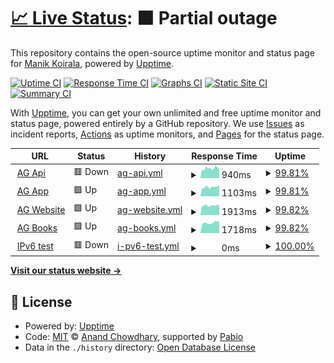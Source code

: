 # [📈 Live Status](https://akbruster.github.io/upptime-status): <!--live status--> **🟧 Partial outage**

This repository contains the open-source uptime monitor and status page for [Manik Koirala](https://akbruster.github.io/upptime-status), powered by [Upptime](https://github.com/upptime/upptime).

[![Uptime CI](https://github.com/akbruster/upptime-status/workflows/Uptime%20CI/badge.svg)](https://github.com/akbruster/upptime-status/actions?query=workflow%3A%22Uptime+CI%22)
[![Response Time CI](https://github.com/akbruster/upptime-status/workflows/Response%20Time%20CI/badge.svg)](https://github.com/akbruster/upptime-status/actions?query=workflow%3A%22Response+Time+CI%22)
[![Graphs CI](https://github.com/akbruster/upptime-status/workflows/Graphs%20CI/badge.svg)](https://github.com/akbruster/upptime-status/actions?query=workflow%3A%22Graphs+CI%22)
[![Static Site CI](https://github.com/akbruster/upptime-status/workflows/Static%20Site%20CI/badge.svg)](https://github.com/akbruster/upptime-status/actions?query=workflow%3A%22Static+Site+CI%22)
[![Summary CI](https://github.com/akbruster/upptime-status/workflows/Summary%20CI/badge.svg)](https://github.com/akbruster/upptime-status/actions?query=workflow%3A%22Summary+CI%22)

With [Upptime](https://upptime.js.org), you can get your own unlimited and free uptime monitor and status page, powered entirely by a GitHub repository. We use [Issues](https://github.com/akbruster/upptime-status/issues) as incident reports, [Actions](https://github.com/akbruster/upptime-status/actions) as uptime monitors, and [Pages](https://akbruster.github.io/upptime-status) for the status page.

<!--start: status pages-->
<!-- This summary is generated by Upptime (https://github.com/upptime/upptime) -->
<!-- Do not edit this manually, your changes will be overwritten -->
<!-- prettier-ignore -->
| URL | Status | History | Response Time | Uptime |
| --- | ------ | ------- | ------------- | ------ |
| <img alt="" src="https://icons.duckduckgo.com/ip3/api.ambition.guru.ico" height="13"> [AG Api](https://api.ambition.guru) | 🟥 Down | [ag-api.yml](https://github.com/akbruster/upptime-status/commits/HEAD/history/ag-api.yml) | <details><summary><img alt="Response time graph" src="./graphs/ag-api/response-time-week.png" height="20"> 940ms</summary><br><a href="https://akbruster.github.io/upptime-status/history/ag-api"><img alt="Response time 994" src="https://img.shields.io/endpoint?url=https%3A%2F%2Fraw.githubusercontent.com%2Fakbruster%2Fupptime-status%2FHEAD%2Fapi%2Fag-api%2Fresponse-time.json"></a><br><a href="https://akbruster.github.io/upptime-status/history/ag-api"><img alt="24-hour response time 972" src="https://img.shields.io/endpoint?url=https%3A%2F%2Fraw.githubusercontent.com%2Fakbruster%2Fupptime-status%2FHEAD%2Fapi%2Fag-api%2Fresponse-time-day.json"></a><br><a href="https://akbruster.github.io/upptime-status/history/ag-api"><img alt="7-day response time 940" src="https://img.shields.io/endpoint?url=https%3A%2F%2Fraw.githubusercontent.com%2Fakbruster%2Fupptime-status%2FHEAD%2Fapi%2Fag-api%2Fresponse-time-week.json"></a><br><a href="https://akbruster.github.io/upptime-status/history/ag-api"><img alt="30-day response time 994" src="https://img.shields.io/endpoint?url=https%3A%2F%2Fraw.githubusercontent.com%2Fakbruster%2Fupptime-status%2FHEAD%2Fapi%2Fag-api%2Fresponse-time-month.json"></a><br><a href="https://akbruster.github.io/upptime-status/history/ag-api"><img alt="1-year response time 994" src="https://img.shields.io/endpoint?url=https%3A%2F%2Fraw.githubusercontent.com%2Fakbruster%2Fupptime-status%2FHEAD%2Fapi%2Fag-api%2Fresponse-time-year.json"></a></details> | <details><summary><a href="https://akbruster.github.io/upptime-status/history/ag-api">99.81%</a></summary><a href="https://akbruster.github.io/upptime-status/history/ag-api"><img alt="All-time uptime 99.96%" src="https://img.shields.io/endpoint?url=https%3A%2F%2Fraw.githubusercontent.com%2Fakbruster%2Fupptime-status%2FHEAD%2Fapi%2Fag-api%2Fuptime.json"></a><br><a href="https://akbruster.github.io/upptime-status/history/ag-api"><img alt="24-hour uptime 99.98%" src="https://img.shields.io/endpoint?url=https%3A%2F%2Fraw.githubusercontent.com%2Fakbruster%2Fupptime-status%2FHEAD%2Fapi%2Fag-api%2Fuptime-day.json"></a><br><a href="https://akbruster.github.io/upptime-status/history/ag-api"><img alt="7-day uptime 99.81%" src="https://img.shields.io/endpoint?url=https%3A%2F%2Fraw.githubusercontent.com%2Fakbruster%2Fupptime-status%2FHEAD%2Fapi%2Fag-api%2Fuptime-week.json"></a><br><a href="https://akbruster.github.io/upptime-status/history/ag-api"><img alt="30-day uptime 99.96%" src="https://img.shields.io/endpoint?url=https%3A%2F%2Fraw.githubusercontent.com%2Fakbruster%2Fupptime-status%2FHEAD%2Fapi%2Fag-api%2Fuptime-month.json"></a><br><a href="https://akbruster.github.io/upptime-status/history/ag-api"><img alt="1-year uptime 99.96%" src="https://img.shields.io/endpoint?url=https%3A%2F%2Fraw.githubusercontent.com%2Fakbruster%2Fupptime-status%2FHEAD%2Fapi%2Fag-api%2Fuptime-year.json"></a></details>
| <img alt="" src="https://icons.duckduckgo.com/ip3/app.ambition.guru.ico" height="13"> [AG App](https://app.ambition.guru) | 🟩 Up | [ag-app.yml](https://github.com/akbruster/upptime-status/commits/HEAD/history/ag-app.yml) | <details><summary><img alt="Response time graph" src="./graphs/ag-app/response-time-week.png" height="20"> 1103ms</summary><br><a href="https://akbruster.github.io/upptime-status/history/ag-app"><img alt="Response time 1025" src="https://img.shields.io/endpoint?url=https%3A%2F%2Fraw.githubusercontent.com%2Fakbruster%2Fupptime-status%2FHEAD%2Fapi%2Fag-app%2Fresponse-time.json"></a><br><a href="https://akbruster.github.io/upptime-status/history/ag-app"><img alt="24-hour response time 1654" src="https://img.shields.io/endpoint?url=https%3A%2F%2Fraw.githubusercontent.com%2Fakbruster%2Fupptime-status%2FHEAD%2Fapi%2Fag-app%2Fresponse-time-day.json"></a><br><a href="https://akbruster.github.io/upptime-status/history/ag-app"><img alt="7-day response time 1103" src="https://img.shields.io/endpoint?url=https%3A%2F%2Fraw.githubusercontent.com%2Fakbruster%2Fupptime-status%2FHEAD%2Fapi%2Fag-app%2Fresponse-time-week.json"></a><br><a href="https://akbruster.github.io/upptime-status/history/ag-app"><img alt="30-day response time 1028" src="https://img.shields.io/endpoint?url=https%3A%2F%2Fraw.githubusercontent.com%2Fakbruster%2Fupptime-status%2FHEAD%2Fapi%2Fag-app%2Fresponse-time-month.json"></a><br><a href="https://akbruster.github.io/upptime-status/history/ag-app"><img alt="1-year response time 1025" src="https://img.shields.io/endpoint?url=https%3A%2F%2Fraw.githubusercontent.com%2Fakbruster%2Fupptime-status%2FHEAD%2Fapi%2Fag-app%2Fresponse-time-year.json"></a></details> | <details><summary><a href="https://akbruster.github.io/upptime-status/history/ag-app">99.81%</a></summary><a href="https://akbruster.github.io/upptime-status/history/ag-app"><img alt="All-time uptime 99.94%" src="https://img.shields.io/endpoint?url=https%3A%2F%2Fraw.githubusercontent.com%2Fakbruster%2Fupptime-status%2FHEAD%2Fapi%2Fag-app%2Fuptime.json"></a><br><a href="https://akbruster.github.io/upptime-status/history/ag-app"><img alt="24-hour uptime 100.00%" src="https://img.shields.io/endpoint?url=https%3A%2F%2Fraw.githubusercontent.com%2Fakbruster%2Fupptime-status%2FHEAD%2Fapi%2Fag-app%2Fuptime-day.json"></a><br><a href="https://akbruster.github.io/upptime-status/history/ag-app"><img alt="7-day uptime 99.81%" src="https://img.shields.io/endpoint?url=https%3A%2F%2Fraw.githubusercontent.com%2Fakbruster%2Fupptime-status%2FHEAD%2Fapi%2Fag-app%2Fuptime-week.json"></a><br><a href="https://akbruster.github.io/upptime-status/history/ag-app"><img alt="30-day uptime 99.91%" src="https://img.shields.io/endpoint?url=https%3A%2F%2Fraw.githubusercontent.com%2Fakbruster%2Fupptime-status%2FHEAD%2Fapi%2Fag-app%2Fuptime-month.json"></a><br><a href="https://akbruster.github.io/upptime-status/history/ag-app"><img alt="1-year uptime 99.94%" src="https://img.shields.io/endpoint?url=https%3A%2F%2Fraw.githubusercontent.com%2Fakbruster%2Fupptime-status%2FHEAD%2Fapi%2Fag-app%2Fuptime-year.json"></a></details>
| <img alt="" src="https://icons.duckduckgo.com/ip3/ambition.guru.ico" height="13"> [AG Website](https://ambition.guru) | 🟩 Up | [ag-website.yml](https://github.com/akbruster/upptime-status/commits/HEAD/history/ag-website.yml) | <details><summary><img alt="Response time graph" src="./graphs/ag-website/response-time-week.png" height="20"> 1913ms</summary><br><a href="https://akbruster.github.io/upptime-status/history/ag-website"><img alt="Response time 1978" src="https://img.shields.io/endpoint?url=https%3A%2F%2Fraw.githubusercontent.com%2Fakbruster%2Fupptime-status%2FHEAD%2Fapi%2Fag-website%2Fresponse-time.json"></a><br><a href="https://akbruster.github.io/upptime-status/history/ag-website"><img alt="24-hour response time 2041" src="https://img.shields.io/endpoint?url=https%3A%2F%2Fraw.githubusercontent.com%2Fakbruster%2Fupptime-status%2FHEAD%2Fapi%2Fag-website%2Fresponse-time-day.json"></a><br><a href="https://akbruster.github.io/upptime-status/history/ag-website"><img alt="7-day response time 1913" src="https://img.shields.io/endpoint?url=https%3A%2F%2Fraw.githubusercontent.com%2Fakbruster%2Fupptime-status%2FHEAD%2Fapi%2Fag-website%2Fresponse-time-week.json"></a><br><a href="https://akbruster.github.io/upptime-status/history/ag-website"><img alt="30-day response time 1915" src="https://img.shields.io/endpoint?url=https%3A%2F%2Fraw.githubusercontent.com%2Fakbruster%2Fupptime-status%2FHEAD%2Fapi%2Fag-website%2Fresponse-time-month.json"></a><br><a href="https://akbruster.github.io/upptime-status/history/ag-website"><img alt="1-year response time 1978" src="https://img.shields.io/endpoint?url=https%3A%2F%2Fraw.githubusercontent.com%2Fakbruster%2Fupptime-status%2FHEAD%2Fapi%2Fag-website%2Fresponse-time-year.json"></a></details> | <details><summary><a href="https://akbruster.github.io/upptime-status/history/ag-website">99.82%</a></summary><a href="https://akbruster.github.io/upptime-status/history/ag-website"><img alt="All-time uptime 99.96%" src="https://img.shields.io/endpoint?url=https%3A%2F%2Fraw.githubusercontent.com%2Fakbruster%2Fupptime-status%2FHEAD%2Fapi%2Fag-website%2Fuptime.json"></a><br><a href="https://akbruster.github.io/upptime-status/history/ag-website"><img alt="24-hour uptime 100.00%" src="https://img.shields.io/endpoint?url=https%3A%2F%2Fraw.githubusercontent.com%2Fakbruster%2Fupptime-status%2FHEAD%2Fapi%2Fag-website%2Fuptime-day.json"></a><br><a href="https://akbruster.github.io/upptime-status/history/ag-website"><img alt="7-day uptime 99.82%" src="https://img.shields.io/endpoint?url=https%3A%2F%2Fraw.githubusercontent.com%2Fakbruster%2Fupptime-status%2FHEAD%2Fapi%2Fag-website%2Fuptime-week.json"></a><br><a href="https://akbruster.github.io/upptime-status/history/ag-website"><img alt="30-day uptime 99.96%" src="https://img.shields.io/endpoint?url=https%3A%2F%2Fraw.githubusercontent.com%2Fakbruster%2Fupptime-status%2FHEAD%2Fapi%2Fag-website%2Fuptime-month.json"></a><br><a href="https://akbruster.github.io/upptime-status/history/ag-website"><img alt="1-year uptime 99.96%" src="https://img.shields.io/endpoint?url=https%3A%2F%2Fraw.githubusercontent.com%2Fakbruster%2Fupptime-status%2FHEAD%2Fapi%2Fag-website%2Fuptime-year.json"></a></details>
| <img alt="" src="https://icons.duckduckgo.com/ip3/books.ambition.guru.ico" height="13"> [AG Books](https://books.ambition.guru) | 🟩 Up | [ag-books.yml](https://github.com/akbruster/upptime-status/commits/HEAD/history/ag-books.yml) | <details><summary><img alt="Response time graph" src="./graphs/ag-books/response-time-week.png" height="20"> 1718ms</summary><br><a href="https://akbruster.github.io/upptime-status/history/ag-books"><img alt="Response time 1730" src="https://img.shields.io/endpoint?url=https%3A%2F%2Fraw.githubusercontent.com%2Fakbruster%2Fupptime-status%2FHEAD%2Fapi%2Fag-books%2Fresponse-time.json"></a><br><a href="https://akbruster.github.io/upptime-status/history/ag-books"><img alt="24-hour response time 1986" src="https://img.shields.io/endpoint?url=https%3A%2F%2Fraw.githubusercontent.com%2Fakbruster%2Fupptime-status%2FHEAD%2Fapi%2Fag-books%2Fresponse-time-day.json"></a><br><a href="https://akbruster.github.io/upptime-status/history/ag-books"><img alt="7-day response time 1718" src="https://img.shields.io/endpoint?url=https%3A%2F%2Fraw.githubusercontent.com%2Fakbruster%2Fupptime-status%2FHEAD%2Fapi%2Fag-books%2Fresponse-time-week.json"></a><br><a href="https://akbruster.github.io/upptime-status/history/ag-books"><img alt="30-day response time 1719" src="https://img.shields.io/endpoint?url=https%3A%2F%2Fraw.githubusercontent.com%2Fakbruster%2Fupptime-status%2FHEAD%2Fapi%2Fag-books%2Fresponse-time-month.json"></a><br><a href="https://akbruster.github.io/upptime-status/history/ag-books"><img alt="1-year response time 1730" src="https://img.shields.io/endpoint?url=https%3A%2F%2Fraw.githubusercontent.com%2Fakbruster%2Fupptime-status%2FHEAD%2Fapi%2Fag-books%2Fresponse-time-year.json"></a></details> | <details><summary><a href="https://akbruster.github.io/upptime-status/history/ag-books">99.82%</a></summary><a href="https://akbruster.github.io/upptime-status/history/ag-books"><img alt="All-time uptime 99.93%" src="https://img.shields.io/endpoint?url=https%3A%2F%2Fraw.githubusercontent.com%2Fakbruster%2Fupptime-status%2FHEAD%2Fapi%2Fag-books%2Fuptime.json"></a><br><a href="https://akbruster.github.io/upptime-status/history/ag-books"><img alt="24-hour uptime 100.00%" src="https://img.shields.io/endpoint?url=https%3A%2F%2Fraw.githubusercontent.com%2Fakbruster%2Fupptime-status%2FHEAD%2Fapi%2Fag-books%2Fuptime-day.json"></a><br><a href="https://akbruster.github.io/upptime-status/history/ag-books"><img alt="7-day uptime 99.82%" src="https://img.shields.io/endpoint?url=https%3A%2F%2Fraw.githubusercontent.com%2Fakbruster%2Fupptime-status%2FHEAD%2Fapi%2Fag-books%2Fuptime-week.json"></a><br><a href="https://akbruster.github.io/upptime-status/history/ag-books"><img alt="30-day uptime 99.96%" src="https://img.shields.io/endpoint?url=https%3A%2F%2Fraw.githubusercontent.com%2Fakbruster%2Fupptime-status%2FHEAD%2Fapi%2Fag-books%2Fuptime-month.json"></a><br><a href="https://akbruster.github.io/upptime-status/history/ag-books"><img alt="1-year uptime 99.93%" src="https://img.shields.io/endpoint?url=https%3A%2F%2Fraw.githubusercontent.com%2Fakbruster%2Fupptime-status%2FHEAD%2Fapi%2Fag-books%2Fuptime-year.json"></a></details>
| <img alt="" src="https://icons.duckduckgo.com/ip3/null.ico" height="13"> [IPv6 test](forwardemail.net) | 🟥 Down | [i-pv6-test.yml](https://github.com/akbruster/upptime-status/commits/HEAD/history/i-pv6-test.yml) | <details><summary><img alt="Response time graph" src="./graphs/i-pv6-test/response-time-week.png" height="20"> 0ms</summary><br><a href="https://akbruster.github.io/upptime-status/history/i-pv6-test"><img alt="Response time 0" src="https://img.shields.io/endpoint?url=https%3A%2F%2Fraw.githubusercontent.com%2Fakbruster%2Fupptime-status%2FHEAD%2Fapi%2Fi-pv6-test%2Fresponse-time.json"></a><br><a href="https://akbruster.github.io/upptime-status/history/i-pv6-test"><img alt="24-hour response time 0" src="https://img.shields.io/endpoint?url=https%3A%2F%2Fraw.githubusercontent.com%2Fakbruster%2Fupptime-status%2FHEAD%2Fapi%2Fi-pv6-test%2Fresponse-time-day.json"></a><br><a href="https://akbruster.github.io/upptime-status/history/i-pv6-test"><img alt="7-day response time 0" src="https://img.shields.io/endpoint?url=https%3A%2F%2Fraw.githubusercontent.com%2Fakbruster%2Fupptime-status%2FHEAD%2Fapi%2Fi-pv6-test%2Fresponse-time-week.json"></a><br><a href="https://akbruster.github.io/upptime-status/history/i-pv6-test"><img alt="30-day response time 0" src="https://img.shields.io/endpoint?url=https%3A%2F%2Fraw.githubusercontent.com%2Fakbruster%2Fupptime-status%2FHEAD%2Fapi%2Fi-pv6-test%2Fresponse-time-month.json"></a><br><a href="https://akbruster.github.io/upptime-status/history/i-pv6-test"><img alt="1-year response time 0" src="https://img.shields.io/endpoint?url=https%3A%2F%2Fraw.githubusercontent.com%2Fakbruster%2Fupptime-status%2FHEAD%2Fapi%2Fi-pv6-test%2Fresponse-time-year.json"></a></details> | <details><summary><a href="https://akbruster.github.io/upptime-status/history/i-pv6-test">100.00%</a></summary><a href="https://akbruster.github.io/upptime-status/history/i-pv6-test"><img alt="All-time uptime 100.00%" src="https://img.shields.io/endpoint?url=https%3A%2F%2Fraw.githubusercontent.com%2Fakbruster%2Fupptime-status%2FHEAD%2Fapi%2Fi-pv6-test%2Fuptime.json"></a><br><a href="https://akbruster.github.io/upptime-status/history/i-pv6-test"><img alt="24-hour uptime 100.00%" src="https://img.shields.io/endpoint?url=https%3A%2F%2Fraw.githubusercontent.com%2Fakbruster%2Fupptime-status%2FHEAD%2Fapi%2Fi-pv6-test%2Fuptime-day.json"></a><br><a href="https://akbruster.github.io/upptime-status/history/i-pv6-test"><img alt="7-day uptime 100.00%" src="https://img.shields.io/endpoint?url=https%3A%2F%2Fraw.githubusercontent.com%2Fakbruster%2Fupptime-status%2FHEAD%2Fapi%2Fi-pv6-test%2Fuptime-week.json"></a><br><a href="https://akbruster.github.io/upptime-status/history/i-pv6-test"><img alt="30-day uptime 100.00%" src="https://img.shields.io/endpoint?url=https%3A%2F%2Fraw.githubusercontent.com%2Fakbruster%2Fupptime-status%2FHEAD%2Fapi%2Fi-pv6-test%2Fuptime-month.json"></a><br><a href="https://akbruster.github.io/upptime-status/history/i-pv6-test"><img alt="1-year uptime 100.00%" src="https://img.shields.io/endpoint?url=https%3A%2F%2Fraw.githubusercontent.com%2Fakbruster%2Fupptime-status%2FHEAD%2Fapi%2Fi-pv6-test%2Fuptime-year.json"></a></details>

<!--end: status pages-->

[**Visit our status website →**](https://akbruster.github.io/upptime-status)

## 📄 License

- Powered by: [Upptime](https://github.com/upptime/upptime)
- Code: [MIT](./LICENSE) © [Anand Chowdhary](https://anandchowdhary.com), supported by [Pabio](https://pabio.com)
- Data in the `./history` directory: [Open Database License](https://opendatacommons.org/licenses/odbl/1-0/)
